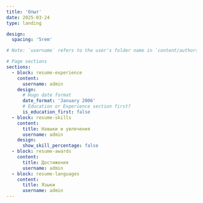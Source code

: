 ```yaml
---
title: 'Опыт'
date: 2025-03-24
type: landing

design:
  spacing: '5rem'

# Note: `username` refers to the user's folder name in `content/authors/`

# Page sections
sections:
  - block: resume-experience
    content:
      username: admin
    design:
      # Hugo date format
      date_format: 'January 2006'
      # Education or Experience section first?
      is_education_first: false
  - block: resume-skills
    content:
      title: Навыки и увлечения
      username: admin
    design:
      show_skill_percentage: false
  - block: resume-awards
    content:
      title: Достижения
      username: admin
  - block: resume-languages
    content:
      title: Языки
      username: admin
---
```

